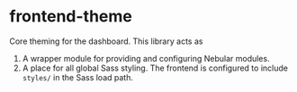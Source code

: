 # frontend-theme

Core theming for the dashboard. This library acts as

1. A wrapper module for providing and configuring Nebular modules.
2. A place for all global Sass styling. The frontend is configured to include
   `styles/` in the Sass load path.
